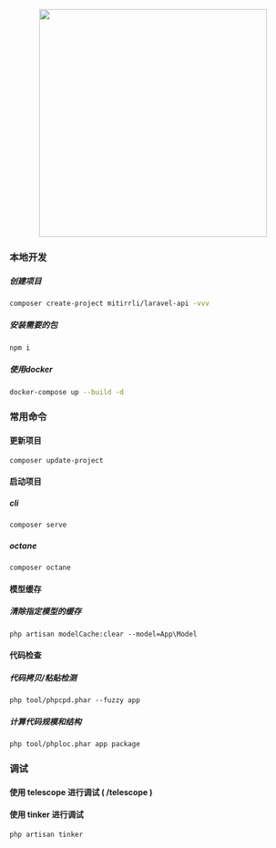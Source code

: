 <p align="center"><a href="https://laravel.com" target="_blank"><img src="https://raw.githubusercontent.com/laravel/art/master/logo-lockup/5%20SVG/2%20CMYK/1%20Full%20Color/laravel-logolockup-cmyk-red.svg" width="400"></a></p>

### 本地开发

##### 创建项目

```bash
composer create-project mitirrli/laravel-api -vvv
```

##### 安装需要的包

```bash
npm i
```

##### 使用docker

```bash
docker-compose up --build -d
```

### 常用命令

#### 更新项目

```
composer update-project
```

#### 启动项目

##### cli

```bash
composer serve
```

##### octane

```
composer octane
```

#### 模型缓存

##### 清除指定模型的缓存

```
php artisan modelCache:clear --model=App\Model
```

#### 代码检查

##### 代码拷贝/粘贴检测
```
php tool/phpcpd.phar --fuzzy app
```

##### 计算代码规模和结构
```
php tool/phploc.phar app package
```

### 调试

#### 使用 telescope 进行调试 ( /telescope )

#### 使用 tinker 进行调试
```
php artisan tinker
```
